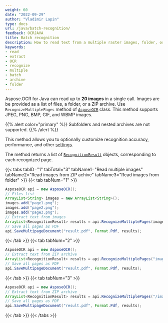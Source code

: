 ```yaml
---
weight: 60
date: "2022-09-29"
author: "Vladimir Lapin"
type: docs
url: /java/batch-recognition/
feedback: OCRJAVA
title: Batch recognition
description: How to read text from a multiple raster images, folder, or ZIP archive.
keywords:
- read
- extract
- OCR
- recognize
- multiple
- batch
- archive
- folder
---
```


Aspose.OCR for Java can read up to **20 images** in a single call. Images are be provided as a list of files, a folder, or a ZIP archive. Use `RecognizeMultiplePages` method of [`AsposeOCR`](https://reference.aspose.com/ocr/java/com.aspose.ocr/AsposeOCR) class. This method supports JPEG, PNG, BMP, GIF, and WBMP images.

{{% alert color="primary" %}}
Subfolders and nested archives are not supported.
{{% /alert %}}

This method allows you to optionally customize recognition accuracy, performance, and other [settings](/ocr/java/recognition-settings-image/).

The method returns a list of [`RecognitionResult`](https://reference.aspose.com/ocr/java/com.aspose.ocr/RecognitionResult) objects, corresponding to each recognized page.

{{< tabs tabID="1" tabTotal="3" tabName1="Read multiple images" tabName2="Read images from ZIP achive" tabName3="Read images from folder" >}}
{{< tab tabNum="1" >}}
```java
AsposeOCR api = new AsposeOCR();
// Files list
ArrayList<String> images = new ArrayList<String>();
images.add("page1.png");
images.add("page2.png");
images.add("page3.png");
// Extract text from images
ArrayList<RecognitionResult> results = api.RecognizeMultiplePages(images, new RecognitionSettings());
// Save all pages as PDF
api.SaveMultipageDocument("result.pdf", Format.Pdf, results);
```
{{< /tab >}}
{{< tab tabNum="2" >}}
```java
AsposeOCR api = new AsposeOCR();
// Extract text from ZIP archive
ArrayList<RecognitionResult> results = api.RecognizeMultiplePages("images.zip", new RecognitionSettings());
// Save all pages as PDF
api.SaveMultipageDocument("result.pdf", Format.Pdf, results);
```
{{< /tab >}}
{{< tab tabNum="3" >}}
```java
AsposeOCR api = new AsposeOCR();
// Extract text from ZIP archive
ArrayList<RecognitionResult> results = api.RecognizeMultiplePages("/images/", new RecognitionSettings());
// Save all pages as PDF
api.SaveMultipageDocument("result.pdf", Format.Pdf, results);
```
{{< /tab >}}
{{< /tabs >}}
